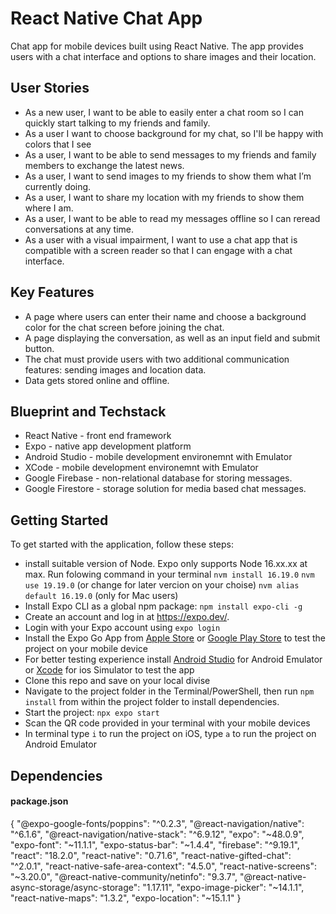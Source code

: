 # React Native Chat App

Chat app for mobile devices built using React Native. The app provides users with a chat interface and options to share images and their location.

## User Stories

- As a new user, I want to be able to easily enter a chat room so I can quickly start talking to my friends and family.
- As a user I want to choose background for my chat, so I'll be happy with colors that I see
- As a user, I want to be able to send messages to my friends and family members to exchange the latest news.
- As a user, I want to send images to my friends to show them what I’m currently doing.
- As a user, I want to share my location with my friends to show them where I am.
- As a user, I want to be able to read my messages offline so I can reread conversations at any time.
- As a user with a visual impairment, I want to use a chat app that is compatible with a screen reader so that I can engage with a chat interface.

## Key Features

- A page where users can enter their name and choose a background color for the chat screen before joining the chat.
- A page displaying the conversation, as well as an input field and submit button.
- The chat must provide users with two additional communication features: sending images and location data.
- Data gets stored online and offline.

## Blueprint and Techstack

- React Native - front end framework
- Expo - native app development platform
- Android Studio - mobile development environemnt with Emulator
- XCode - mobile development environemnt with Emulator
- Google Firebase - non-relational database for storing messages.
- Google Firestore - storage solution for media based chat messages.

## Getting Started

To get started with the application, follow these steps:

- install suitable version of Node. Expo only supports Node 16.xx.xx at max. Run folowing command in your terminal `nvm install 16.19.0`
  `nvm use 19.19.0` (or change for later vercion on your choise) `nvm alias default 16.19.0` (only for Mac users)
- Install Expo CLI as a global npm package: `npm install expo-cli -g`
- Create an account and log in at https://expo.dev/.
- Login with your Expo account using `expo login`
- Install the Expo Go App from [Apple Store](https://apps.apple.com/us/app/expo-go/id982107779) or [Google Play Store](https://play.google.com/store/apps/details?id=host.exp.exponent&gl=DE) to test the project on your mobile device
- For better testing experience install [Android Studio](https://developer.android.com/studio) for Android Emulator or [Xcode](https://apps.apple.com/de/app/xcode/id497799835?mt=12) for ios Simulator to test the app
- Clone this repo and save on your local divise
- Navigate to the project folder in the Terminal/PowerShell, then run `npm install` from within the project folder to install dependencies.
- Start the project: `npx expo start`
- Scan the QR code provided in your terminal with your mobile devices
- In terminal type `i` to run the project on iOS, type `a` to run the project on Android Emulator

## Dependencies
#### package.json
{
    "@expo-google-fonts/poppins": "^0.2.3",
    "@react-navigation/native": "^6.1.6",
    "@react-navigation/native-stack": "^6.9.12",
    "expo": "~48.0.9",
    "expo-font": "~11.1.1",
    "expo-status-bar": "~1.4.4",
    "firebase": "^9.19.1",
    "react": "18.2.0",
    "react-native": "0.71.6",
    "react-native-gifted-chat": "^2.0.1",
    "react-native-safe-area-context": "4.5.0",
    "react-native-screens": "~3.20.0",
    "@react-native-community/netinfo": "9.3.7",
    "@react-native-async-storage/async-storage": "1.17.11",
    "expo-image-picker": "~14.1.1",
    "react-native-maps": "1.3.2",
    "expo-location": "~15.1.1"
  }
